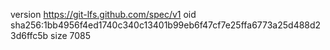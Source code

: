 version https://git-lfs.github.com/spec/v1
oid sha256:1bb4956f4ed1740c340c13401b99eb6f47cf7e25ffa6773a25d488d23d6ffc5b
size 7085
